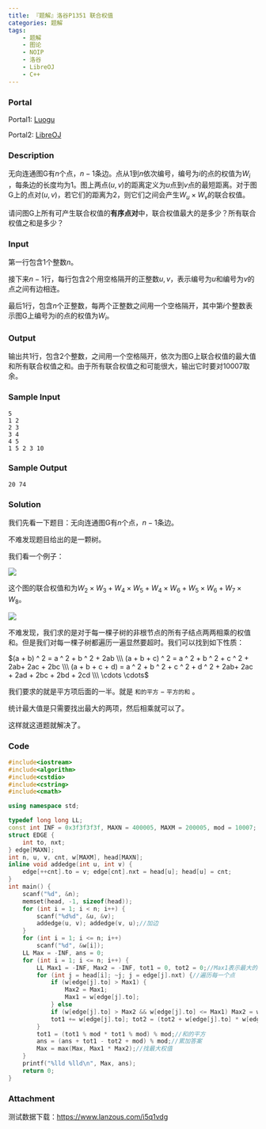 ```yaml
---
title: 『题解』洛谷P1351 联合权值
categories: 题解
tags:
    - 题解
    - 图论
    - NOIP
    - 洛谷
    - LibreOJ
    - C++
---
```


### Portal

Portal1: [Luogu](https://www.luogu.com.cn/problem/P1351)

Portal2: [LibreOJ](https://loj.ac/problem/2499)

### Description

无向连通图$\mathrm G$有$n$个点，$n - 1$条边。点从$1$到$n$依次编号，编号为$i$的点的权值为$W_i$ ，每条边的长度均为$1$。图上两点$(u, v)$的距离定义为$u$点到$v$点的最短距离。对于图$\mathrm G$上的点对$(u, v)$，若它们的距离为$2$，则它们之间会产生$W_u \times W_v$的联合权值。

请问图$\mathrm G$上所有可产生联合权值的**有序点对**中，联合权值最大的是多少？所有联合权值之和是多少？

### Input

第一行包含$1$个整数$n$。

接下来$n - 1$行，每行包含2个用空格隔开的正整数$u, v$，表示编号为$u$和编号为$v$的点之间有边相连。

最后$1$行，包含$n$个正整数，每两个正整数之间用一个空格隔开，其中第$i$个整数表示图$\mathrm G$上编号为i的点的权值为$W_i$。

### Output

输出共$1$行，包含$2$个整数，之间用一个空格隔开，依次为图$\mathrm G$上联合权值的最大值和所有联合权值之和。由于所有联合权值之和可能很大，输出它时要对$10007$取余。

### Sample Input

```
5
1 2
2 3
3 4
4 5
1 5 2 3 10
```

### Sample Output

```
20 74
```

### Solution

我们先看一下题目：无向连通图$\mathrm G$有$n$个点，$n - 1$条边。

不难发现题目给出的是一颗树。

我们看一个例子：

![](https://s2.ax1x.com/2019/08/22/macLHP.png)

这个图的联合权值和为$W_2 \times W_3 + W_4 \times W_5 + W_4 \times W_6 + W_5 \times W_6 + W_7 \times W_8$。


![](https://s2.ax1x.com/2019/08/22/magjq1.png)

不难发现，我们求的是对于每一棵子树的非根节点的所有子结点两两相乘的权值和。但是我们对每一棵子树都遍历一遍显然要超时。我们可以找到如下性质：

$(a + b) ^ 2 = a ^ 2 + b ^ 2 + 2ab​ \\\ (a + b + c) ^ 2 = a ^ 2 + b ^ 2 + c ^ 2 + 2ab+ 2ac + 2bc \\\ (a + b + c + d) =  a ^ 2 + b ^ 2 + c ^ 2 + d ^ 2 + 2ab+ 2ac + 2ad + 2bc + 2bd + 2cd \\\ \cdots \cdots$

我们要求的就是平方项后面的一半。就是 $\texttt{和的平方} - \texttt{平方的和}$ 。

统计最大值是只需要找出最大的两项，然后相乘就可以了。

这样就这道题就解决了。

### Code

```cpp
#include<iostream>
#include<algorithm>
#include<cstdio>
#include<cstring>
#include<cmath>

using namespace std;

typedef long long LL;
const int INF = 0x3f3f3f3f, MAXN = 400005, MAXM = 200005, mod = 10007;
struct EDGE {
    int to, nxt;
} edge[MAXN];
int n, u, v, cnt, w[MAXM], head[MAXN];
inline void addedge(int u, int v) {
    edge[++cnt].to = v; edge[cnt].nxt = head[u]; head[u] = cnt;
}
int main() {
    scanf("%d", &n);
    memset(head, -1, sizeof(head));
    for (int i = 1; i < n; i++) {
        scanf("%d%d", &u, &v);
        addedge(u, v); addedge(v, u);//加边
    }
    for (int i = 1; i <= n; i++)
        scanf("%d", &w[i]);
    LL Max = -INF, ans = 0;
    for (int i = 1; i <= n; i++) {
        LL Max1 = -INF, Max2 = -INF, tot1 = 0, tot2 = 0;//Max1表示最大的权值，Max2表示第二大的权值，tot1表示和的平方，tot2表示平方的和
        for (int j = head[i]; ~j; j = edge[j].nxt) {//遍历每一个点
            if (w[edge[j].to] > Max1) {
                Max2 = Max1;
                Max1 = w[edge[j].to];
            } else
            if (w[edge[j].to] > Max2 && w[edge[j].to] <= Max1) Max2 = w[edge[j].to];//找两个最大的
            tot1 += w[edge[j].to]; tot2 = (tot2 + w[edge[j].to] * w[edge[j].to]) % mod;//累计当前点的权值
        }
        tot1 = (tot1 % mod * tot1 % mod) % mod;//和的平方
        ans = (ans + tot1 - tot2 + mod) % mod;//累加答案
        Max = max(Max, Max1 * Max2);//找最大权值
    }
    printf("%lld %lld\n", Max, ans);
    return 0;
}
```

### Attachment

测试数据下载：https://www.lanzous.com/i5q1vdg